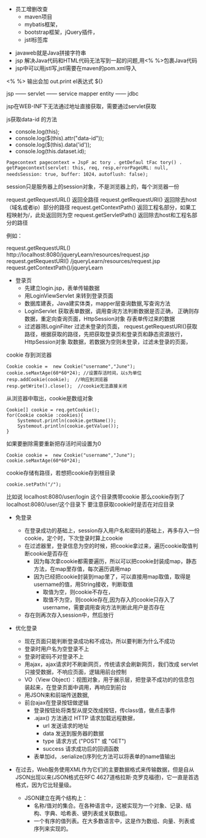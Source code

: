 + 员工增删改查
    - maven项目
    - mybatis框架，
    - bootstrap框架，jQuery插件，
    - jstl标签库
- javaweb就是Java拼接字符串
- jsp 解决Java代码和HTML代码无法写到一起的问题,用<% %>包裹Java代码
- jsp中可以用jstl写,jstl需要在maven的pom.xml导入

<%  %> 输出会加 out.print
el表达式 ${}

jsp —— servlet —— service mapper entity —— jdbc 

jsp在WEB-INF下无法通过地址直接获取，需要通过servlet获取

js获取data-id 的方法
- console.log(this);
- console.log($(this).attr("data-id"));
- console.log($(this).data('id'));
- console.log(this.dataset.id);

```
Pagecontext pagecontext = JspF ac tory . getDefaul tFac tory() . getPagecontext(servlet: this, req, resp,errorPageURL: null, needsSession: true, buffer: 1024，autoflush: false);

```
session只是服务器上的session对象，不是浏览器上的，每个浏览器一份

request.getRequestURL() 返回全路径
request.getRequestURI() 返回除去host（域名或者ip）部分的路径
request.getContextPath() 返回工程名部分，如果工程映射为/，此处返回则为空
request.getServletPath() 返回除去host和工程名部分的路径
 
 
例如：
 
request.getRequestURL() http://localhost:8080/jqueryLearn/resources/request.jsp 
request.getRequestURI() /jqueryLearn/resources/request.jsp
request.getContextPath()/jqueryLearn 

+ 登录页
    - 先建立login.jsp，表单传输数据
    - 用LoginViewServlet 来转到登录页面
    - 数据库建表，Java建实体类，mapper层查询数据,写查询方法
    - LoginServlet 获取表单数据，调用查询方法判断数据是否正确，
    正确则存数据，重定向查询页面，HttpSession对象 存表单传过来的数据
    - 过滤器筛LoginFilter 过滤未登录的页面，
    request.getRequestURI()获取路径，根据获取的路径，先把获取登录页和登录页和静态资源放行，
    HttpSession对象 取数据，若数据为空则未登录，过滤未登录的页面，

cookie 存到浏览器
```
Cookie cookie =  new Cookie("username","June");
cookie.seMaxtAge(60*60*24); //设置存活时间，以s为单位
resp.addCookie(cookie);  //响应到浏览器
resp.getWrite().close();  //cookie无法直接关闭
```
从浏览器中取出，cookie是数组对象
```
Cookie[] cookie = req.getCookie();
for(Cookie cookie :cookies){
    Systemout.println(cookie.getName());
    Systemout.println(cookie.getValue());
}
```
如果要删除需要重新把存活时间设置为0
```
Cookie cookie =  new Cookie("username","June");
cookie.seMaxtAge(60*60*24); 
```
cookie存储有路径，若想把cookie存到根目录
```
cookie.setPath("/");
```
比如说
 localhost:8080/user/login 这个目录携带cookie
 那么cookie存到了localhost:8080/user/这个目录下
 要注意获取cookie时是否在对应目录

+ 免登录
    - 在登录成功的基础上，session存入用户名和密码的基础上，再多存入一份cookie，定个时，下次登录时算上cookie
    - 在过滤器里，登录信息为空的时候，把cookie拿过来，遍历cookie取值判断cookie是否存在
        - 因为每次拿cookie都需要遍历，所以可以把cookie封装成map，静态方法，在map里存值，每次遍历调用map
        - 因为已经把cookie封装到map里了，可以直接用map取值，取得是username的值，用String接收，判断取值
            - 取值为空，则cookie不存在，
            - 取值不为空，则cookie存在,因为存入的cookie只存入了username，需要调用查询方法判断此用户是否存在
    - 存在则再次存入session中，然后放行

+ 优化登录
    - 现在页面只能判断登录成功和不成功，所以要判断为什么不成功
    - 登录时用户名为空登录不上
    - 登录时密码不对登录不上
    - 用ajax，ajax请求时不刷新网页，传统请求会刷新网页，我们改成
    servlet只接受数据，不响应页面，逻辑用前台控制
    - VO（View Object）：视图对象，用于展示层，把登录不成功的的信息包装起来，在登录页面中调用，再响应到前台
    - 用JSON来和前端传送数据,
    - 前台ajax在登录按钮做逻辑
        - 登录按钮处将类型从提交改成按钮，传class值，做点击事件
        - .ajax() 方法通过 HTTP 请求加载远程数据，
            - url 发送请求的地址
            - data 发送到服务器的数据
            - type 请求方式 ("POST" 或 "GET")
            - success 请求成功后的回调函数
        - 表单加id，.serialize()序列化方法可以将表单的name值输出






+ 在过去，Web服务使用XML作为它们的主要数据格式来传输数据，但是自从JSON出现以来(JSON格式在RFC 4627道格拉斯·克罗克福德)，它一直是首选格式，因为它比轻量级。
    + JSON建立在两个结构上：
         - 名称/值对的集合。在各种语言中，这被实现为一个对象、记录、结构、字典、哈希表、键列表或关联数组。
         - 一个有序的值列表。在大多数语言中，这是作为数组、向量、列表或序列来实现的。

